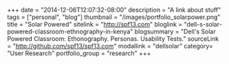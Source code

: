 +++
date = "2014-12-06T12:07:32-08:00"
description = "A link about stuff"
tags = ["personal", "blog"]
thumbnail = "/images/portfolio_solarpower.png"
title = "Solar Powered"
sitelink = "http://spf13.com"
bloglink = "dell-s-solar-powered-classroom-ethnography-in-kenya"
blogsummary = "Dell's Solar Powered Classroom: Ethonography. Personas. Usability Tests."
sourceLink = "http://github.com/spf13/spf13.com"
modallink = "dellsolar"
category= "User Research"
portfolio_group = "research"
+++

